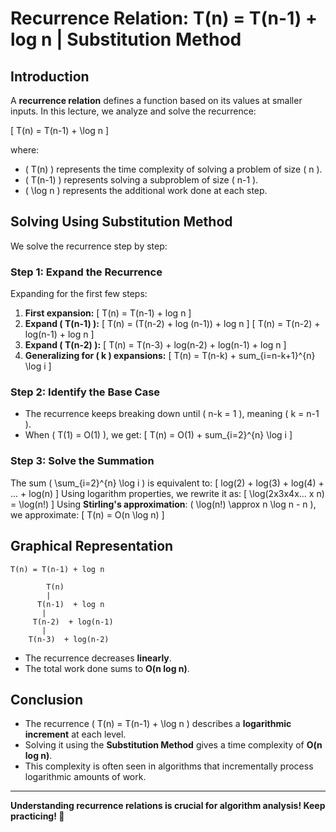 # **Recurrence Relation: T(n) = T(n-1) + log n | Substitution Method**

## **Introduction**
A **recurrence relation** defines a function based on its values at smaller inputs. In this lecture, we analyze and solve the recurrence:

\[ T(n) = T(n-1) + \log n \]

where:
- \( T(n) \) represents the time complexity of solving a problem of size \( n \).
- \( T(n-1) \) represents solving a subproblem of size \( n-1 \).
- \( \log n \) represents the additional work done at each step.

## **Solving Using Substitution Method**
We solve the recurrence step by step:

### **Step 1: Expand the Recurrence**
Expanding for the first few steps:
1. **First expansion:**
   \[ T(n) = T(n-1) + log n \]
2. **Expand \( T(n-1) \):**
   \[ T(n) = (T(n-2) + log (n-1)) + log n \]
   \[ T(n) = T(n-2) + log(n-1) + log n \]
3. **Expand \( T(n-2) \):**
   \[ T(n) = T(n-3) + log(n-2) + log(n-1) + log n \]
4. **Generalizing for \( k \) expansions:**
   \[ T(n) = T(n-k) + sum_{i=n-k+1}^{n} \log i \]

### **Step 2: Identify the Base Case**
- The recurrence keeps breaking down until \( n-k = 1 \), meaning \( k = n-1 \).
- When \( T(1) = O(1) \), we get:
  \[ T(n) = O(1) + sum_{i=2}^{n} \log i \]

### **Step 3: Solve the Summation**
The sum \( \sum_{i=2}^{n} \log i \) is equivalent to:
\[ log(2) + log(3) + log(4) + ... + log(n) \]
Using logarithm properties, we rewrite it as:
\[ \log(2x3x4x... x n) = \log(n!) \]
Using **Stirling's approximation**:  \( \log(n!) \approx n \log n - n \), we approximate:
\[ T(n) = O(n \log n) \]

## **Graphical Representation**
```
T(n) = T(n-1) + log n

        T(n)
        |
      T(n-1)  + log n
       |
     T(n-2)  + log(n-1)
       |
    T(n-3)  + log(n-2)
```
- The recurrence decreases **linearly**.
- The total work done sums to **O(n log n)**.

## **Conclusion**
- The recurrence \( T(n) = T(n-1) + \log n \) describes a **logarithmic increment** at each level.
- Solving it using the **Substitution Method** gives a time complexity of **O(n log n)**.
- This complexity is often seen in algorithms that incrementally process logarithmic amounts of work.

---
**Understanding recurrence relations is crucial for algorithm analysis! Keep practicing! 🚀**


